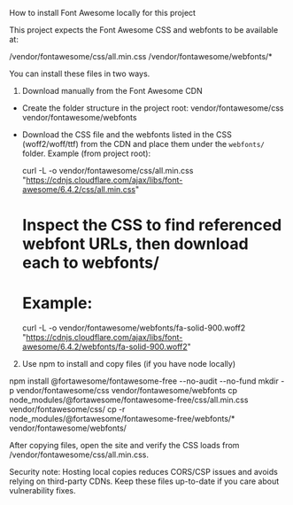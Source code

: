How to install Font Awesome locally for this project

This project expects the Font Awesome CSS and webfonts to be available at:

  /vendor/fontawesome/css/all.min.css
  /vendor/fontawesome/webfonts/*

You can install these files in two ways.

1) Download manually from the Font Awesome CDN

- Create the folder structure in the project root:
  vendor/fontawesome/css
  vendor/fontawesome/webfonts

- Download the CSS file and the webfonts listed in the CSS (woff2/woff/ttf) from the CDN and place them under the `webfonts/` folder. Example (from project root):

  curl -L -o vendor/fontawesome/css/all.min.css "https://cdnjs.cloudflare.com/ajax/libs/font-awesome/6.4.2/css/all.min.css"

  # Inspect the CSS to find referenced webfont URLs, then download each to webfonts/
  # Example:
  curl -L -o vendor/fontawesome/webfonts/fa-solid-900.woff2 "https://cdnjs.cloudflare.com/ajax/libs/font-awesome/6.4.2/webfonts/fa-solid-900.woff2"

2) Use npm to install and copy files (if you have node locally)

  npm install @fortawesome/fontawesome-free --no-audit --no-fund
  mkdir -p vendor/fontawesome/css vendor/fontawesome/webfonts
  cp node_modules/@fortawesome/fontawesome-free/css/all.min.css vendor/fontawesome/css/
  cp -r node_modules/@fortawesome/fontawesome-free/webfonts/* vendor/fontawesome/webfonts/

After copying files, open the site and verify the CSS loads from /vendor/fontawesome/css/all.min.css.

Security note: Hosting local copies reduces CORS/CSP issues and avoids relying on third-party CDNs. Keep these files up-to-date if you care about vulnerability fixes.